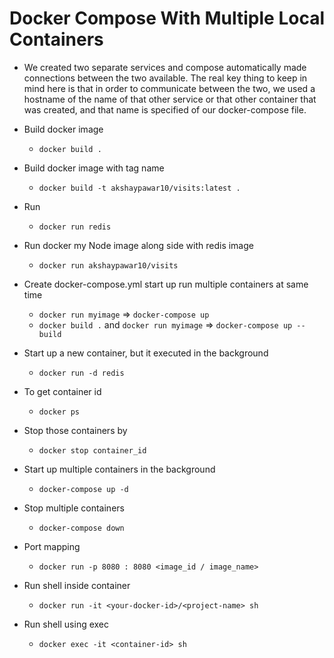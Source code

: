 # Docker Compose With Multiple Local Containers

* We created two separate services and compose automatically made connections between the two available. The real key thing to keep in mind here is that in order to communicate between the two, we used a hostname of the name of that other service or that other container that was created, and that name is specified of our docker-compose file.

* Build docker image
    * `docker build .`
* Build docker image with tag name
    * `docker build -t akshaypawar10/visits:latest .`
* Run 
    * `docker run redis`
* Run docker my Node image along side with redis image
    * `docker run akshaypawar10/visits`
* Create docker-compose.yml start up run multiple containers at same time
    * `docker run myimage` => `docker-compose up`
    * `docker build .` and `docker run myimage` => `docker-compose up --build`
* Start up a new container, but it executed in the background
    * `docker run -d redis`
* To get container id
    * `docker ps`
* Stop those containers by 
    * `docker stop container_id`
* Start up multiple containers in the background
   * `docker-compose up -d`
* Stop multiple containers
    * `docker-compose down`
* Port mapping
    * `docker run -p 8080 : 8080 <image_id / image_name>`
* Run shell inside container
    * `docker run -it <your-docker-id>/<project-name> sh`
* Run shell using exec
    * `docker exec -it <container-id> sh`